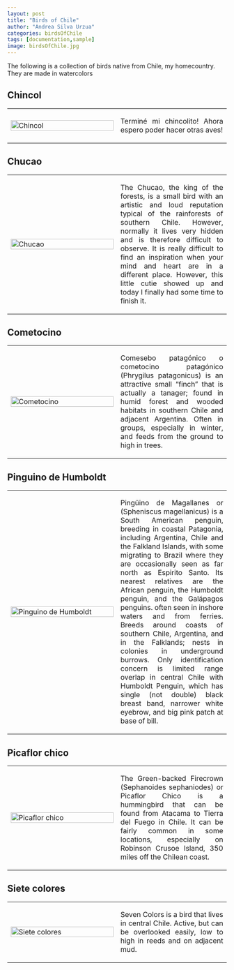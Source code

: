 ```yaml
---
layout: post
title: "Birds of Chile"
author: "Andrea Silva Urzua"
categories: birdsOfChile
tags: [documentation,sample]
image: birdsOfChile.jpg
---
```


The following is a collection of birds native from Chile, my homecountry. They are made in watercolors

## Chincol
<table border="0" style="width:100%">
<tr>
    <td style="width:50%">
        <img border="0" alt="Chincol" src="andreasilvau.github.io/assets/img/chincol1.jpg" style="width:100%">
    </td>
    <td style="width:50%">
        <p align="justify">
Terminé mi chincolito! Ahora espero poder hacer otras aves!
        </p>
    </td>
</tr>
</table>

## Chucao
<table border="0" style="width:100%">
<tr>
    <td style="width:50%">
        <img border="0" alt="Chucao" src="andreasilvau.github.io/assets/img/chucao2.jpg" style="width:100%">
    </td>
    <td style="width:50%">
        <p align="justify">
The Chucao,  the king of the forests, is a small bird with an artistic and loud reputation typical of the rainforests of southern Chile. However, normally it lives very hidden and is therefore difficult to observe. It is really difficult to find an inspiration when your mind and heart are in a different place. However, this little cutie showed up and today I finally had some time to finish it.
        </p>
    </td>
</tr>
</table>

## Cometocino
<table border="0" style="width:100%">
<tr>
    <td style="width:50%">
        <img border="0" alt="Cometocino" src="andreasilvau.github.io/assets/img/cometocino.jpg" style="width:100%">
    </td>
    <td style="width:50%">
        <p align="justify">
Comesebo patagónico​ o cometocino patagónico​ (Phrygilus patagonicus) is an attractive small “finch” that is actually a tanager; found in humid forest and wooded habitats in southern Chile and adjacent Argentina. Often in groups, especially in winter, and feeds from the ground to high in trees.
        </p>
    </td>
</tr>
</table>

## Pinguino de Humboldt
<table border="0" style="width:100%">
<tr>
    <td style="width:50%">
        <img border="0" alt="Pinguino de Humboldt" src="andreasilvau.github.io/assets/img/humboldt.png" style="width:100%">
    </td>
    <td style="width:50%">
        <p align="justify">
Pingüino de Magallanes or (Spheniscus magellanicus) is a South American penguin, breeding in coastal Patagonia, including Argentina, Chile and the Falkland Islands, with some migrating to Brazil where they are occasionally seen as far north as Espirito Santo. Its nearest relatives are the African penguin, the Humboldt penguin, and the Galápagos penguins. often seen in inshore waters and from ferries. Breeds around coasts of southern Chile, Argentina, and in the Falklands; nests in colonies in underground burrows. Only identification concern is limited range overlap in central Chile with Humboldt Penguin, which has single (not double) black breast band, narrower white eyebrow, and big pink patch at base of bill.
        </p>
    </td>
</tr>
</table>

## Picaflor chico
<table border="0" style="width:100%">
<tr>
    <td style="width:50%">
        <img border="0" alt="Picaflor chico" src="andreasilvau.github.io/assets/img/picaflor.jpg" style="width:100%">
    </td>
    <td style="width:50%">
        <p align="justify">
The Green-backed Firecrown (Sephanoides sephaniodes) or Picaflor Chico is a hummingbird that can be found from Atacama to Tierra del Fuego in Chile. It can be fairly common in some locations, especially on Robinson Crusoe Island, 350 miles off the Chilean coast.
        </p>
    </td>
</tr>
</table>

## Siete colores
<table border="0" style="width:100%">
<tr>
    <td style="width:50%">
        <img border="0" alt="Siete colores" src="andreasilvau.github.io/assets/img/seven_colors.png" style="width:100%">
    </td>
    <td style="width:50%">
        <p align="justify">
Seven Colors is a bird that lives in central Chile. Active, but can be overlooked easily, low to high in reeds and on adjacent mud.
        </p>
    </td>
</tr>
</table>

